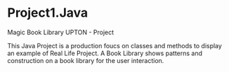 # Project1.Java
Magic Book Library
UPTON - Project

This Java Project is a production foucs on classes and methods to display an example of
Real Life Project. A Book Library  shows patterns and construction on a book library
for the user interaction.
